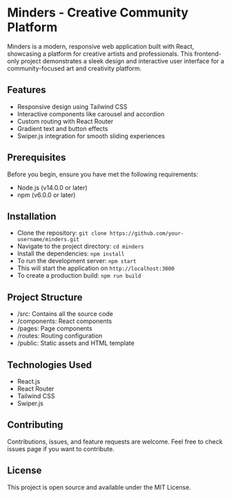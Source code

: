 # Minders - Creative Community Platform

Minders is a modern, responsive web application built with React, showcasing a platform for creative artists and professionals. This frontend-only project demonstrates a sleek design and interactive user interface for a community-focused art and creativity platform.

## Features
- Responsive design using Tailwind CSS
- Interactive components like carousel and accordion
- Custom routing with React Router
- Gradient text and button effects
- Swiper.js integration for smooth sliding experiences

## Prerequisites
Before you begin, ensure you have met the following requirements:

- Node.js (v14.0.0 or later)
- npm (v6.0.0 or later)

## Installation

- Clone the repository: `git clone https://github.com/your-username/minders.git`
- Navigate to the project directory: `cd minders`
- Install the dependencies:  `npm install`
- To run the development server:  `npm start`
- This will start the application on `http://localhost:3000`
- To create a production build: `npm run build`

## Project Structure
- /src: Contains all the source code
- /components: React components
- /pages: Page components
- /routes: Routing configuration
- /public: Static assets and HTML template

## Technologies Used

- React.js
- React Router
- Tailwind CSS
- Swiper.js

## Contributing

Contributions, issues, and feature requests are welcome. Feel free to check issues page if you want to contribute.

## License

This project is open source and available under the MIT License.
